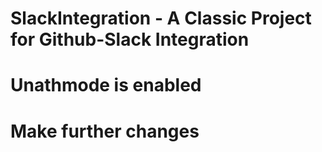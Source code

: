 # SlackIntegration - A Classic Project for Github-Slack Integration
# Unathmode is enabled
# Make further changes
